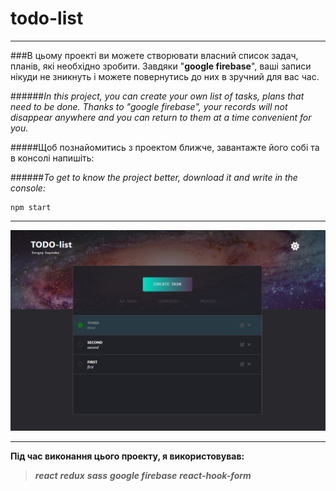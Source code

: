 # todo-list 
---


###В цьому проекті ви можете створювати власний список задач, планів, які необхідно зробити. Завдяки "__google firebase__", ваші записи нікуди не зникнуть і можете повернутись до них в зручний для вас час.

######_In this project, you can create your own list of tasks, plans that need to be done. Thanks to "google firebase", your records will not disappear anywhere and you can return to them at a time convenient for you._

#####Щоб познайомитись з проектом ближче, завантажте його собі та в консолі напишіть:

######_To get to know the project better, download it and write in the console:_
```
npm start
```
---
![](/src/images/5.png)

---
__Під час виконання цього проекту, я використовував:__

> ___react___
> ___redux___
> ___sass___
> ___google firebase___
> ___react-hook-form___
